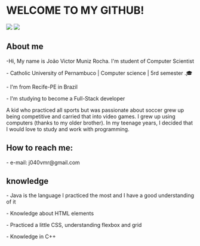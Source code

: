 ## <h1>WELCOME TO MY GITHUB!</h1>
<div>
<p><p></p> 
  <a href="https://www.instagram.com/joaovmuniz_r/" target="_blank"><img src="https://img.shields.io/badge/-Instagram-%23E4405F?style=for-the-badge&logo=instagram&logoColor=white" target="_blank"></a>
  <a href="https://www.linkedin.com/in/joao-victor-muniz-rocha-4163b7200/" target="_blank"><img src="https://img.shields.io/badge/-LinkedIn-%230077B5?style=for-the-badge&logo=linkedin&logoColor=white" target="_blank"></a> 
</p> </div>
<section>
  <h2> About me</h2>
  <p> -Hi, My name is João Victor Muniz Rocha. I'm student of Computer Scientist</p>
  <p>- Catholic University of Pernambuco | Computer science | 5rd semester .🎓
  <p>- I'm from Recife-PE in Brazil
  <p>- I'm studying to become a Full-Stack developer</p>
  <p> A kid who practiced all sports but was passionate about soccer grew up being competitive and carried that into video games. I grew up using computers (thanks to my older brother). In my teenage years, I decided that I would love to study and work with programming.</p>
  
  <h2>How to reach me:</h2>
  <p>- e-mail: j040vmr@gmail.com </p>
  
  <h2>knowledge</h2>
  <p>- Java is the language I practiced the most and I have a good understanding of it</p>
  <p>- Knowledge about HTML elements</p>
  <p>- Practiced a little CSS, understanding flexbox and grid</p>
  <p>- Knowledge in C++ </p>
  
  
</section>



<!--
**JVMuniz01/JVMuniz01** is a ✨ _special_ ✨ repository because its `README.md` (this file) appears on your GitHub profile.

Here are some ideas to get you started:

- 🔭 I’m currently working on ...
- 🌱 I’m currently learning ...
- 👯 I’m looking to collaborate on ...
- 🤔 I’m looking for help with ...
- 💬 Ask me about ...
- 📫 How to reach me: ...
- 😄 Pronouns: ...
- ⚡ Fun fact: ...
-->
